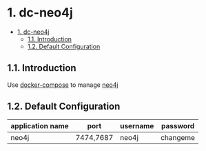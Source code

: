 # 1. dc-neo4j

- [1. dc-neo4j](#1-dc-neo4j)
  - [1.1. Introduction](#11-introduction)
  - [1.2. Default Configuration](#12-default-configuration)

## 1.1. Introduction

Use [docker-compose](https://github.com/docker/compose) to manage [neo4j](https://neo4j.com/)

## 1.2. Default Configuration

| application name | port | username | password |
| ---- |----|----| ----|
| neo4j | 7474,7687 | neo4j | changeme |
